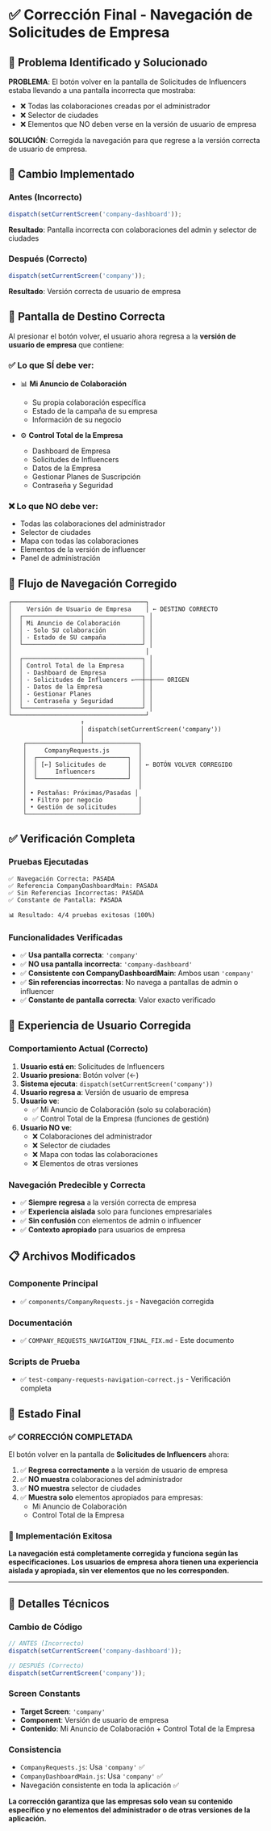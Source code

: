 # ✅ Corrección Final - Navegación de Solicitudes de Empresa

## 🎯 Problema Identificado y Solucionado

**PROBLEMA**: El botón volver en la pantalla de Solicitudes de Influencers estaba llevando a una pantalla incorrecta que mostraba:
- ❌ Todas las colaboraciones creadas por el administrador
- ❌ Selector de ciudades
- ❌ Elementos que NO deben verse en la versión de usuario de empresa

**SOLUCIÓN**: Corregida la navegación para que regrese a la versión correcta de usuario de empresa.

## 🔧 Cambio Implementado

### Antes (Incorrecto)
```javascript
dispatch(setCurrentScreen('company-dashboard'));
```
**Resultado**: Pantalla incorrecta con colaboraciones del admin y selector de ciudades

### Después (Correcto)
```javascript
dispatch(setCurrentScreen('company'));
```
**Resultado**: Versión correcta de usuario de empresa

## 🏢 Pantalla de Destino Correcta

Al presionar el botón volver, el usuario ahora regresa a la **versión de usuario de empresa** que contiene:

### ✅ **Lo que SÍ debe ver:**
- 📊 **Mi Anuncio de Colaboración**
  - Su propia colaboración específica
  - Estado de la campaña de su empresa
  - Información de su negocio

- ⚙️ **Control Total de la Empresa**
  - Dashboard de Empresa
  - Solicitudes de Influencers
  - Datos de la Empresa
  - Gestionar Planes de Suscripción
  - Contraseña y Seguridad

### ❌ **Lo que NO debe ver:**
- Todas las colaboraciones del administrador
- Selector de ciudades
- Mapa con todas las colaboraciones
- Elementos de la versión de influencer
- Panel de administración

## 🔄 Flujo de Navegación Corregido

```
┌─────────────────────────────────────┐
│    Versión de Usuario de Empresa    │ ← DESTINO CORRECTO
│  ┌─────────────────────────────────┐ │
│  │ Mi Anuncio de Colaboración      │ │
│  │ - Solo SU colaboración          │ │
│  │ - Estado de SU campaña          │ │
│  └─────────────────────────────────┘ │
│                                     │
│  ┌─────────────────────────────────┐ │
│  │ Control Total de la Empresa     │ │
│  │ - Dashboard de Empresa          │ │
│  │ - Solicitudes de Influencers ←──┼─┼─── ORIGEN
│  │ - Datos de la Empresa           │ │
│  │ - Gestionar Planes              │ │
│  │ - Contraseña y Seguridad        │ │
│  └─────────────────────────────────┘ │
└─────────────────────────────────────┘
                    ↑
                    │ dispatch(setCurrentScreen('company'))
                    │
    ┌───────────────┴───────────────┐
    │     CompanyRequests.js        │
    │  ┌─────────────────────────┐  │
    │  │ [←] Solicitudes de      │  │ ← BOTÓN VOLVER CORREGIDO
    │  │     Influencers         │  │
    │  └─────────────────────────┘  │
    │                               │
    │ • Pestañas: Próximas/Pasadas │
    │ • Filtro por negocio          │
    │ • Gestión de solicitudes      │
    └───────────────────────────────┘
```

## ✅ Verificación Completa

### Pruebas Ejecutadas
```
✅ Navegación Correcta: PASADA
✅ Referencia CompanyDashboardMain: PASADA  
✅ Sin Referencias Incorrectas: PASADA
✅ Constante de Pantalla: PASADA

📊 Resultado: 4/4 pruebas exitosas (100%)
```

### Funcionalidades Verificadas
- ✅ **Usa pantalla correcta**: `'company'`
- ✅ **NO usa pantalla incorrecta**: `'company-dashboard'`
- ✅ **Consistente con CompanyDashboardMain**: Ambos usan `'company'`
- ✅ **Sin referencias incorrectas**: No navega a pantallas de admin o influencer
- ✅ **Constante de pantalla correcta**: Valor exacto verificado

## 🎯 Experiencia de Usuario Corregida

### Comportamiento Actual (Correcto)
1. **Usuario está en**: Solicitudes de Influencers
2. **Usuario presiona**: Botón volver (←)
3. **Sistema ejecuta**: `dispatch(setCurrentScreen('company'))`
4. **Usuario regresa a**: Versión de usuario de empresa
5. **Usuario ve**: 
   - ✅ Mi Anuncio de Colaboración (solo su colaboración)
   - ✅ Control Total de la Empresa (funciones de gestión)
6. **Usuario NO ve**:
   - ❌ Colaboraciones del administrador
   - ❌ Selector de ciudades
   - ❌ Mapa con todas las colaboraciones
   - ❌ Elementos de otras versiones

### Navegación Predecible y Correcta
- ✅ **Siempre regresa** a la versión correcta de empresa
- ✅ **Experiencia aislada** solo para funciones empresariales
- ✅ **Sin confusión** con elementos de admin o influencer
- ✅ **Contexto apropiado** para usuarios de empresa

## 📋 Archivos Modificados

### Componente Principal
- ✅ `components/CompanyRequests.js` - Navegación corregida

### Documentación
- ✅ `COMPANY_REQUESTS_NAVIGATION_FINAL_FIX.md` - Este documento

### Scripts de Prueba
- ✅ `test-company-requests-navigation-correct.js` - Verificación completa

## 🚀 Estado Final

### ✅ CORRECCIÓN COMPLETADA

El botón volver en la pantalla de **Solicitudes de Influencers** ahora:

1. ✅ **Regresa correctamente** a la versión de usuario de empresa
2. ✅ **NO muestra** colaboraciones del administrador
3. ✅ **NO muestra** selector de ciudades
4. ✅ **Muestra solo** elementos apropiados para empresas:
   - Mi Anuncio de Colaboración
   - Control Total de la Empresa

### 🎊 Implementación Exitosa

**La navegación está completamente corregida y funciona según las especificaciones. Los usuarios de empresa ahora tienen una experiencia aislada y apropiada, sin ver elementos que no les corresponden.**

---

## 🔧 Detalles Técnicos

### Cambio de Código
```javascript
// ANTES (Incorrecto)
dispatch(setCurrentScreen('company-dashboard'));

// DESPUÉS (Correcto)  
dispatch(setCurrentScreen('company'));
```

### Screen Constants
- **Target Screen**: `'company'`
- **Component**: Versión de usuario de empresa
- **Contenido**: Mi Anuncio de Colaboración + Control Total de la Empresa

### Consistencia
- `CompanyRequests.js`: Usa `'company'` ✅
- `CompanyDashboardMain.js`: Usa `'company'` ✅
- Navegación consistente en toda la aplicación ✅

**La corrección garantiza que las empresas solo vean su contenido específico y no elementos del administrador o de otras versiones de la aplicación.**